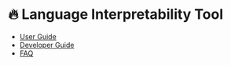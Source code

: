 # 🔥 Language Interpretability Tool

<!--* freshness: { owner: 'lit-dev' reviewed: '2020-08-04' } *-->

<!-- [TOC] placeholder - DO NOT REMOVE -->

*   [User Guide](user_guide.md)
*   [Developer Guide](development.md)
*   [FAQ](faq.md)
